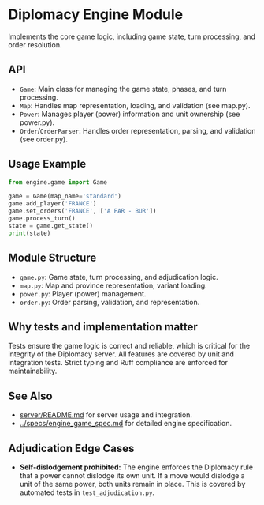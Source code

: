 # Diplomacy Engine Module

Implements the core game logic, including game state, turn processing, and order resolution.

## API
- `Game`: Main class for managing the game state, phases, and turn processing.
- `Map`: Handles map representation, loading, and validation (see map.py).
- `Power`: Manages player (power) information and unit ownership (see power.py).
- `Order`/`OrderParser`: Handles order representation, parsing, and validation (see order.py).

## Usage Example
```python
from engine.game import Game

game = Game(map_name='standard')
game.add_player('FRANCE')
game.set_orders('FRANCE', ['A PAR - BUR'])
game.process_turn()
state = game.get_state()
print(state)
```

## Module Structure
- `game.py`: Game state, turn processing, and adjudication logic.
- `map.py`: Map and province representation, variant loading.
- `power.py`: Player (power) management.
- `order.py`: Order parsing, validation, and representation.

## Why tests and implementation matter
Tests ensure the game logic is correct and reliable, which is critical for the integrity of the Diplomacy server. All features are covered by unit and integration tests. Strict typing and Ruff compliance are enforced for maintainability.

## See Also
- [server/README.md](../server/README.md) for server usage and integration.
- [../specs/engine_game_spec.md](../../specs/engine_game_spec.md) for detailed engine specification.

## Adjudication Edge Cases
- **Self-dislodgement prohibited:** The engine enforces the Diplomacy rule that a power cannot dislodge its own unit. If a move would dislodge a unit of the same power, both units remain in place. This is covered by automated tests in `test_adjudication.py`.
